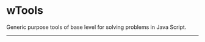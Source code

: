 # wTools

Generic purpose tools of base level for solving problems in Java Script.

_ _ _ _ _ _








